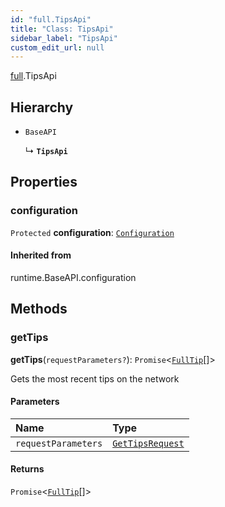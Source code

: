 ```yaml
---
id: "full.TipsApi"
title: "Class: TipsApi"
sidebar_label: "TipsApi"
custom_edit_url: null
---
```


[full](../namespaces/full.md).TipsApi

## Hierarchy

- `BaseAPI`

  ↳ **`TipsApi`**

## Properties

### configuration

 `Protected` **configuration**: [`Configuration`](full.Configuration.md)

#### Inherited from

runtime.BaseAPI.configuration

## Methods

### getTips

**getTips**(`requestParameters?`): `Promise`<[`FullTip`](../interfaces/full.FullTip.md)[]\>

Gets the most recent tips on the network

#### Parameters

| Name | Type |
| :------ | :------ |
| `requestParameters` | [`GetTipsRequest`](../interfaces/full.GetTipsRequest.md) |

#### Returns

`Promise`<[`FullTip`](../interfaces/full.FullTip.md)[]\>
